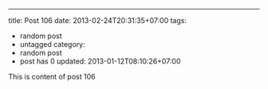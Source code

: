 ---
title: Post 106
date: 2013-02-24T20:31:35+07:00
tags:
  - random post
  - untagged
category:
  - random post
  - post has 0
updated: 2013-01-12T08:10:26+07:00

This is content of post 106